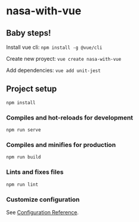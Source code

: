 # nasa-with-vue

## Baby steps!

Install vue cli: `npm install -g @vue/cli`

Create new proyect: `vue create nasa-with-vue`

Add dependencies: `vue add unit-jest`


## Project setup
```
npm install
```

### Compiles and hot-reloads for development
```
npm run serve
```

### Compiles and minifies for production
```
npm run build
```

### Lints and fixes files
```
npm run lint
```

### Customize configuration
See [Configuration Reference](https://cli.vuejs.org/config/).
